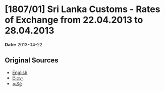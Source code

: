 # [1807/01] Sri Lanka Customs - Rates of Exchange from 22.04.2013 to 28.04.2013

**Date:** 2013-04-22

## Original Sources

- [English](https://documents.gov.lk/view/extra-gazettes/2013/4/1807-01_E.pdf)
- [සිංහල](https://documents.gov.lk/view/extra-gazettes/2013/4/1807-01_S.pdf)
- [தமிழ்](https://documents.gov.lk/view/extra-gazettes/2013/4/1807-01_T.pdf)
